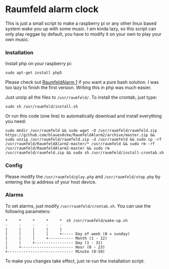 # Raumfeld alarm clock

This is just a small script to make a raspberry pi or any other linux based system wake you up with some music. I am kinda lazy, so this script can only play reggae by default, you have to modify it on your own to play your own music.

### Installation

Install php on your raspberry pi: 

	sudo apt-get install php5

Please check out [RaumfeldAlarm 1](https://github.com/blaues0cke/RaumfeldAlarm) if you want a pure bash solution. I was too lazy to finish the first version. Writing this in php was much easier.

Just unzip all the files to `/usr/raumfeld/`. To install the crontab, just type:

    sudo sh /usr/raumfeld/install.sh

Or run this code (one line) to automatically download and install everything you need:

    sudo mkdir /usr/raumfeld && sudo wget -O /usr/raumfeld/raumfeld.zip https://github.com/blaues0cke/RaumfeldAlarm2/archive/master.zip && sudo unzip /usr/raumfeld/raumfeld.zip -d /usr/raumfeld && sudo cp -rf /usr/raumfeld/RaumfeldAlarm2-master/* /usr/raumfeld && sudo rm -rf /usr/raumfeld/RaumfeldAlarm2-master && sudo rm /usr/raumfeld/raumfeld.zip && sudo sh /usr/raumfeld/install-crontab.sh

### Config

Please modify the `/usr/raumfeld/play.php` and `/usr/raumfeld/stop.php`  by entering the ip address of your host device.

### Alarms

To set alarms, just modify `/usr/raumfeld/crontab.sh`. You can use the following parameters:

	*     *     *     *     *  sh /usr/raumfeld/wake-up.sh
	-     -     -     -     -
	|     |     |     |     |
	|     |     |     |     +----- Day of week (0 = sunday)
	|     |     |     +----------- Month (1 - 12)
	|     |     +----------------- Day (1 - 31)
	|     +----------------------- Hour (0 - 23)
	+----------------------------- Minute (0-59)
	
To make you changes take effect, just re-run the installation script.